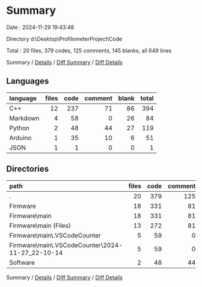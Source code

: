 # Summary

Date : 2024-11-29 19:43:48

Directory d:\\Desktop\\ProfilometerProject\\Code

Total : 20 files,  379 codes, 125 comments, 145 blanks, all 649 lines

Summary / [Details](details.md) / [Diff Summary](diff.md) / [Diff Details](diff-details.md)

## Languages
| language | files | code | comment | blank | total |
| :--- | ---: | ---: | ---: | ---: | ---: |
| C++ | 12 | 237 | 71 | 86 | 394 |
| Markdown | 4 | 58 | 0 | 26 | 84 |
| Python | 2 | 48 | 44 | 27 | 119 |
| Arduino | 1 | 35 | 10 | 6 | 51 |
| JSON | 1 | 1 | 0 | 0 | 1 |

## Directories
| path | files | code | comment | blank | total |
| :--- | ---: | ---: | ---: | ---: | ---: |
| . | 20 | 379 | 125 | 145 | 649 |
| Firmware | 18 | 331 | 81 | 118 | 530 |
| Firmware\\main | 18 | 331 | 81 | 118 | 530 |
| Firmware\\main (Files) | 13 | 272 | 81 | 92 | 445 |
| Firmware\\main\\.VSCodeCounter | 5 | 59 | 0 | 26 | 85 |
| Firmware\\main\\.VSCodeCounter\\2024-11-27_22-10-14 | 5 | 59 | 0 | 26 | 85 |
| Software | 2 | 48 | 44 | 27 | 119 |

Summary / [Details](details.md) / [Diff Summary](diff.md) / [Diff Details](diff-details.md)